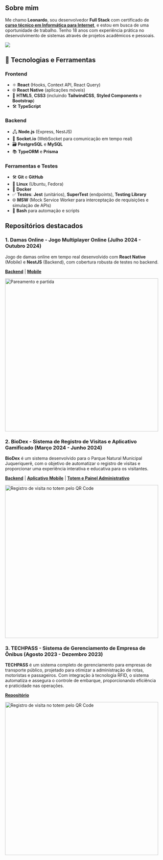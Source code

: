 ## Sobre mim

Me chamo **Leonardo**, sou desenvolvedor **Full Stack** com certificado de [**curso técnico em Informática para Internet**](https://www.ifspcaraguatatuba.edu.br/cursos/tecnico/tecnico-em-informatica-para-internet), e estou em busca de uma oportunidade de trabalho. Tenho 18 anos com experiência prática no desenvolvimento de sistemas através de projetos acadêmicos e pessoais.

<a href="https://github.com/6aleatorio6" align="left">
    <img src="https://github-readme-stats.vercel.app/api/top-langs/?username=6aleatorio6&hide=java,html,tex&title_color=ffffff&text_color=c9cacc&icon_color=2bbc8a&bg_color=1d1f21&langs_count=3" />
</a>


## 🚀 Tecnologias e Ferramentas  

### **Frontend**
- ⚛️ **React** (Hooks, Context API, React Query)  
- 🌐 **React Native** (aplicações móveis)  
- 🎨 **HTML5**, **CSS3** (incluindo **TailwindCSS**, **Styled Components** e **Bootstrap**)  
- 🛠️ **TypeScript**  

### **Backend**
- 🖧 **Node.js** (Express, NestJS)  
- 🔄 **Socket.io** (WebSocket para comunicação em tempo real)  
- 🗃️ **PostgreSQL** e **MySQL**  
- 📚 **TypeORM** e **Prisma**  

### **Ferramentas e Testes**
- 🛠️ **Git** e **GitHub**  
- 🐧 **Linux** (Ubuntu, Fedora)  
- 🐋 **Docker**  
- ✅ **Testes**: **Jest** (unitários), **SuperTest** (endpoints), **Testing Library**  
- 🌐 **MSW** (Mock Service Worker para interceptação de requisições e simulação de APIs)  
- 🔧 **Bash** para automação e scripts  


## Repositórios destacados

### 1. **Damas Online** - Jogo Multiplayer Online (Julho 2024 - Outubro 2024)

Jogo de damas online em tempo real desenvolvido com **React Native** (Mobile) e **NestJS** (Backend), com cobertura robusta de testes no backend.

**[Backend](https://github.com/6aleatorio6/damas-online_backend)** | **[Mobile](https://github.com/6aleatorio6/damas-online_app)**

<img width="500" src="https://gist.githubusercontent.com/6aleatorio6/ed8cc379ee1ad319cca1dd8604f006de/raw/7258f0b052824b803a8265bd2f57ffefeedbba81/pareamentoEjogo.gif" alt="Pareamento e partida">



### 2. **BioDex** - Sistema de Registro de Visitas e Aplicativo Gamificado (Março 2024 - Junho 2024)

**BioDex** é um sistema desenvolvido para o Parque Natural Municipal Juqueriquerê, com o objetivo de automatizar o registro de visitas e proporcionar uma experiência interativa e educativa para os visitantes.

**[Backend](https://github.com/6aleatorio6/pj3-backend)** | **[Aplicativo Mobile](https://github.com/Programadorwolrd/pj3-Aplicativo-Municipal)** | **[Totem e Painel Administrativo](https://github.com/lorislolo/pi-3sem)**

<img width="500" src="https://gist.githubusercontent.com/6aleatorio6/b7667f910d555388c0ef02588b38ec65/raw/b7c0e2854dcd4a82637949a0c02ea62160d8c1af/qrcode_ambos.gif" alt="Registro de visita no totem pelo QR Code">


### 3. **TECHPASS** - Sistema de Gerenciamento de Empresa de Ônibus (Agosto 2023 - Dezembro 2023)

**TECHPASS** é um sistema completo de gerenciamento para empresas de transporte público, projetado para otimizar a administração de rotas, motoristas e passageiros. Com integração à tecnologia RFID, o sistema automatiza e assegura o controle de embarque, proporcionando eficiência e praticidade nas operações.

**[Repositório](https://github.com/flavioifsp/Pj2-G10-TechPass)**

<img width="500" src="https://gist.githubusercontent.com/6aleatorio6/0cef2af7cab5eff1fd4bc2c6ca6ed174/raw/f1d04d06aa45993716e3fafea68511fcc80f9d0b/adm_motorista-catraca.gif" alt="Registro de visita no totem pelo QR Code">

